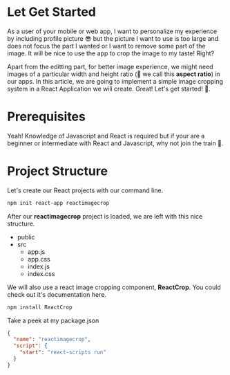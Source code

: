 # Let Get Started
  As a user of your mobile or web app, I want to personalize my experience by including profile picture 😎 but the picture I want to use is too large and does not focus the part I wanted or I want to remove some part of the image. 
It will be nice to use the app to crop the image to my taste! Right?

  Apart from the editting part, for better image experience, we might need images of a particular width and height ratio (📝 we call this **aspect ratio**) in our apps. 
In this article, we are going to implement a simple image cropping system in a React Application we will create. Great! Let's get started! 🚀.
 
# Prerequisites
  Yeah! Knowledge of Javascript and React is required but if your are a beginner or intermediate with React and Javascript,
why not join the train 🚆.

# Project Structure
  Let's create our React projects with our command line.
```bash
npm init react-app reactimagecrop
```
After our **reactimagecrop** project is loaded, we are left with this nice structure.
* public
* src
  * app.js
  * app.css
  * index.js
  * index.css

We will also use a react image cropping component, **ReactCrop**. You could check out it's documentation here.
```bash
npm install ReactCrop
```
Take a peek at my package.json
```json
{
  "name": "reactimagecrop",
  "script": {
    "start": "react-scripts run"
  }
}
```

